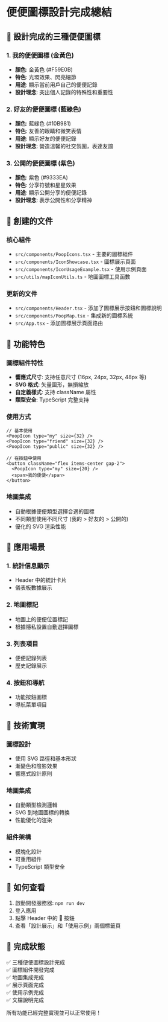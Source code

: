 # 便便圖標設計完成總結

## 🎨 設計完成的三種便便圖標

### 1. 我的便便圖標 (金黃色)
- **顏色**: 金黃色 (#F59E0B) 
- **特色**: 光環效果、閃亮細節
- **用途**: 顯示當前用戶自己的便便記錄
- **設計理念**: 突出個人記錄的特殊性和重要性

### 2. 好友的便便圖標 (藍綠色)
- **顏色**: 藍綠色 (#10B981)
- **特色**: 友善的眼睛和微笑表情
- **用途**: 顯示好友的便便記錄
- **設計理念**: 營造溫馨的社交氛圍，表達友誼

### 3. 公開的便便圖標 (紫色)
- **顏色**: 紫色 (#9333EA)
- **特色**: 分享符號和星星效果
- **用途**: 顯示公開分享的便便記錄
- **設計理念**: 表示公開性和分享精神

## 📁 創建的文件

### 核心組件
- `src/components/PoopIcons.tsx` - 主要的圖標組件
- `src/components/IconShowcase.tsx` - 圖標展示頁面
- `src/components/IconUsageExample.tsx` - 使用示例頁面
- `src/utils/mapIconUtils.ts` - 地圖圖標工具函數

### 更新的文件
- `src/components/Header.tsx` - 添加了圖標展示按鈕和圖標說明
- `src/components/PoopMap.tsx` - 集成新的圖標系統
- `src/App.tsx` - 添加圖標展示頁面路由

## 🚀 功能特色

### 圖標組件特性
- **響應式尺寸**: 支持任意尺寸 (16px, 24px, 32px, 48px 等)
- **SVG 格式**: 矢量圖形，無損縮放
- **自定義樣式**: 支持 className 屬性
- **類型安全**: TypeScript 完整支持

### 使用方式
```tsx
// 基本使用
<PoopIcon type="my" size={32} />
<PoopIcon type="friend" size={32} />
<PoopIcon type="public" size={32} />

// 在按鈕中使用
<button className="flex items-center gap-2">
  <PoopIcon type="my" size={20} />
  <span>我的便便</span>
</button>
```

### 地圖集成
- 自動根據便便類型選擇合適的圖標
- 不同類型使用不同尺寸 (我的 > 好友的 > 公開的)
- 優化的 SVG 渲染性能

## 🎯 應用場景

### 1. 統計信息顯示
- Header 中的統計卡片
- 儀表板數據展示

### 2. 地圖標記
- 地圖上的便便位置標記
- 根據隱私設置自動選擇圖標

### 3. 列表項目
- 便便記錄列表
- 歷史記錄展示

### 4. 按鈕和導航
- 功能按鈕圖標
- 導航菜單項目

## 🔧 技術實現

### 圖標設計
- 使用 SVG 路徑和基本形狀
- 漸變色和陰影效果
- 響應式設計原則

### 地圖集成
- 自動類型檢測邏輯
- SVG 到地圖圖標的轉換
- 性能優化的渲染

### 組件架構
- 模塊化設計
- 可重用組件
- TypeScript 類型安全

## 📱 如何查看

1. 啟動開發服務器: `npm run dev`
2. 登入應用
3. 點擊 Header 中的 🎨 按鈕
4. 查看「設計展示」和「使用示例」兩個標籤頁

## 🎉 完成狀態

✅ 三種便便圖標設計完成  
✅ 圖標組件開發完成  
✅ 地圖集成完成  
✅ 展示頁面完成  
✅ 使用示例完成  
✅ 文檔說明完成  

所有功能已經完整實現並可以正常使用！